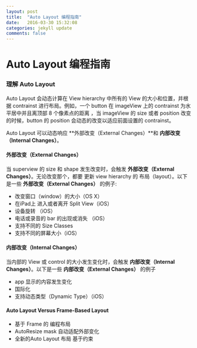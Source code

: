 ```yaml
---
layout: post
title:  "Auto Layout 编程指南"
date:   2016-03-30 15:32:08
categories: jekyll update
comments: false
---
```

# Auto Layout 编程指南

### 理解 Auto Layout

Auto Layout 会动态计算在 View hierarchy 中所有的 View 的大小和位置，并根据 contrainst 进行布局。例如，一个 button 在 imageView 上的 contrainst 为水平居中并且离顶部 8 个像素点的距离 ，当 imageView 的 size 或者 position 改变的时候，button 的 position 会动态的改变以适应前面设置的 contrainst。

Auto Layout 可以动态响应 **外部改变（External Changes）**和 **内部改变（Internal Changes）**。

#### 外部改变（External Changes）
当 superview 的 size 和 shape 发生改变时，会触发 **外部改变（External Changes）**。无论改变那个，都要 更新 view hierarchy 的 布局（layout）。以下是一些 **外部改变（External Changes）** 的例子:

* 改变窗口（window）的大小（OS X）
* 在iPad上 进入或者离开 Split View（iOS）
* 设备旋转 （iOS）
* 电话或录音的 bar 的出现或消失 （iOS）
* 支持不同的 Size Classes
* 支持不同的屏幕大小（iOS）

#### 内部改变（Internal Changes）

当内部的 View 或 control 的大小发生变化时，会触发 **内部改变（Internal Changes）**。以下是一些 **内部改变（External Changes）** 的例子

* app 显示的内容发生变化
* 国际化
* 支持动态类型（Dynamic Type）（iOS） 

#### Auto Layout Versus Frame-Based Layout

* 基于 Frame 的 编程布局
* AutoResize mask 自动适配外部变化
* 全新的Auto Layout 布局 基于约束

[jekyll]:      http://jekyllrb.com
[jekyll-gh]:   https://github.com/jekyll/jekyll
[jekyll-help]: https://github.com/jekyll/jekyll-help
